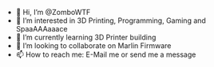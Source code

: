 - 👋 Hi, I’m @ZomboWTF
- 👀 I’m interested in 3D Printing, Programming, Gaming and SpaaAAAaaace
- 🌱 I’m currently learning 3D Printer building
- 💞️ I’m looking to collaborate on Marlin Firmware
- 📫 How to reach me: E-Mail me or send me a message

<!---
ZomboWTF/ZomboWTF is a ✨ special ✨ repository because its `README.md` (this file) appears on your GitHub profile.
You can click the Preview link to take a look at your changes.
--->
